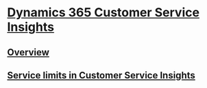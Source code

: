 # [Dynamics 365 Customer Service Insights](overview.md)

## [Overview](overview.md)

## [Service limits in Customer Service Insights](service-limits.md)



